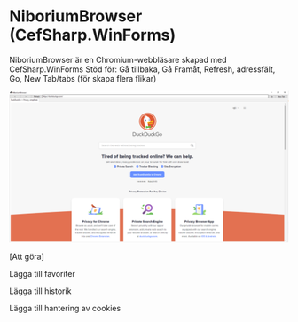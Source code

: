 # NiboriumBrowser (CefSharp.WinForms)

NiboriumBrowser är en Chromium-webbläsare skapad med CefSharp.WinForms
Stöd för: Gå tillbaka, Gå Framåt, Refresh, adressfält, Go, New Tab/tabs (för skapa flera flikar)

![Screenshot](https://github.com/niborium/NiboriumBrowser/blob/master/screenshot.PNG)

[Att göra]

Lägga till favoriter

Lägga till historik

Lägga till hantering av cookies

